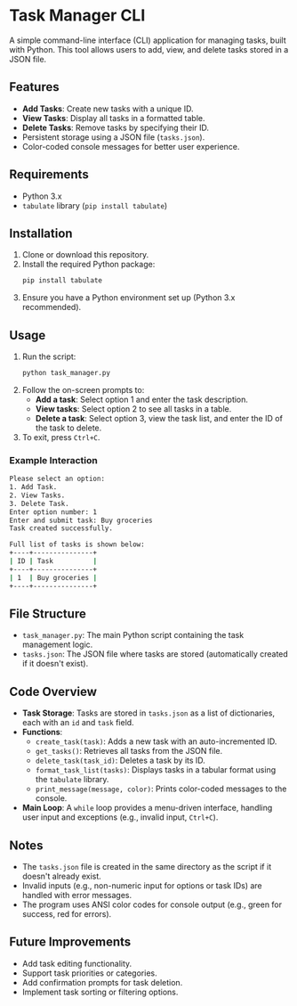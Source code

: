 # Task Manager CLI

A simple command-line interface (CLI) application for managing tasks, built with Python. This tool allows users to add, view, and delete tasks stored in a JSON file.

## Features

- **Add Tasks**: Create new tasks with a unique ID.
- **View Tasks**: Display all tasks in a formatted table.
- **Delete Tasks**: Remove tasks by specifying their ID.
- Persistent storage using a JSON file (`tasks.json`).
- Color-coded console messages for better user experience.

## Requirements

- Python 3.x
- `tabulate` library (`pip install tabulate`)

## Installation

1. Clone or download this repository.
2. Install the required Python package:
   ```bash
   pip install tabulate
   ```
3. Ensure you have a Python environment set up (Python 3.x recommended).

## Usage

1. Run the script:
   ```bash
   python task_manager.py
   ```
2. Follow the on-screen prompts to:
   - **Add a task**: Select option 1 and enter the task description.
   - **View tasks**: Select option 2 to see all tasks in a table.
   - **Delete a task**: Select option 3, view the task list, and enter the ID of the task to delete.
3. To exit, press `Ctrl+C`.

### Example Interaction

```bash
Please select an option:
1. Add Task.
2. View Tasks.
3. Delete Task.
Enter option number: 1
Enter and submit task: Buy groceries
Task created successfully.

Full list of tasks is shown below:
+----+---------------+
| ID | Task          |
+----+---------------+
| 1  | Buy groceries |
+----+---------------+
```

## File Structure

- `task_manager.py`: The main Python script containing the task management logic.
- `tasks.json`: The JSON file where tasks are stored (automatically created if it doesn't exist).

## Code Overview

- **Task Storage**: Tasks are stored in `tasks.json` as a list of dictionaries, each with an `id` and `task` field.
- **Functions**:
  - `create_task(task)`: Adds a new task with an auto-incremented ID.
  - `get_tasks()`: Retrieves all tasks from the JSON file.
  - `delete_task(task_id)`: Deletes a task by its ID.
  - `format_task_list(tasks)`: Displays tasks in a tabular format using the `tabulate` library.
  - `print_message(message, color)`: Prints color-coded messages to the console.
- **Main Loop**: A `while` loop provides a menu-driven interface, handling user input and exceptions (e.g., invalid input, `Ctrl+C`).

## Notes

- The `tasks.json` file is created in the same directory as the script if it doesn't already exist.
- Invalid inputs (e.g., non-numeric input for options or task IDs) are handled with error messages.
- The program uses ANSI color codes for console output (e.g., green for success, red for errors).

## Future Improvements

- Add task editing functionality.
- Support task priorities or categories.
- Add confirmation prompts for task deletion.
- Implement task sorting or filtering options.
